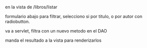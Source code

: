 en la vista de /libros/listar

formulario abajo para filtrar, selecciono si por titulo, o por autor con radiobutton.

va a servlet, filtra con un nuevo metodo en el DAO

manda el resultado a la vista para renderizarlos
